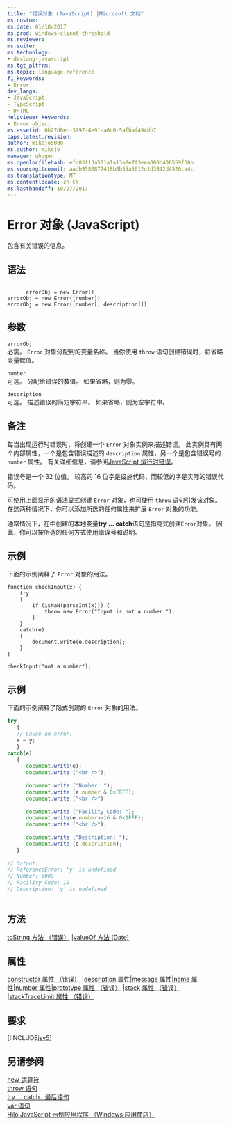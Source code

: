 ```yaml
---
title: "错误对象 (JavaScript) |Microsoft 文档"
ms.custom: 
ms.date: 01/18/2017
ms.prod: windows-client-threshold
ms.reviewer: 
ms.suite: 
ms.technology:
- devlang-javascript
ms.tgt_pltfrm: 
ms.topic: language-reference
f1_keywords:
- Error
dev_langs:
- JavaScript
- TypeScript
- DHTML
helpviewer_keywords:
- Error object
ms.assetid: 0b27d6ec-3997-4e91-a6c0-5afbaf494db7
caps.latest.revision: 
author: mikejo5000
ms.author: mikejo
manager: ghogen
ms.openlocfilehash: efc03f13a501a1a13a2e7f3eea000b406559f30b
ms.sourcegitcommit: aadb9588877418b8b55a5612c1d3842d4520ca4c
ms.translationtype: MT
ms.contentlocale: zh-CN
ms.lasthandoff: 10/27/2017
---
```

# <a name="error-object-javascript"></a>Error 对象 (JavaScript)
包含有关错误的信息。  
  
## <a name="syntax"></a>语法  
  
```  
  
      errorObj = new Error()  
errorObj = new Error([number])  
errorObj = new Error([number[, description]])  
```  
  
## <a name="parameters"></a>参数  
 `errorObj`  
 必需。 `Error` 对象分配到的变量名称。 当你使用 `throw` 语句创建错误时，将省略变量赋值。  
  
 `number`  
 可选。 分配给错误的数值。 如果省略，则为零。  
  
 `description`  
 可选。 描述错误的简短字符串。 如果省略，则为空字符串。  
  
## <a name="remarks"></a>备注  
 每当出现运行时错误时，将创建一个 `Error` 对象实例来描述错误。 此实例具有两个内部属性，一个是包含错误描述的 `description` 属性，另一个是包含错误号的 `number` 属性。 有关详细信息，请参阅[JavaScript 运行时错误](../../javascript/reference/javascript-run-time-errors.md)。  
  
 错误号是一个 32 位值。 较高的 16 位字是设施代码，而较低的字是实际的错误代码。  
  
 可使用上面显示的语法显式创建 `Error` 对象，也可使用 `throw` 语句引发该对象。 在这两种情况下，你可以添加所选的任何属性来扩展 `Error` 对象的功能。  
  
 通常情况下，在中创建的本地变量**try … catch**语句是指隐式创建`Error`对象。 因此，你可以按所选的任何方式使用错误号和说明。  
  
## <a name="example"></a>示例  
 下面的示例阐释了 `Error` 对象的用法。  
  
```  
function checkInput(x) {  
    try  
    {  
        if (isNaN(parseInt(x))) {  
            throw new Error("Input is not a number.");  
        }  
    }  
    catch(e)  
    {  
        document.write(e.description);  
    }  
}  
  
checkInput("not a number");  
```  
  
## <a name="example"></a>示例  
 下面的示例阐释了隐式创建的 `Error` 对象的用法。  
  
```JavaScript  
try  
   {  
   // Cause an error.  
   x = y;  
   }  
catch(e)  
   {  
      document.write(e);  
      document.write ("<br />");  
  
      document.write ("Number: ");  
      document.write (e.number & 0xFFFF);  
      document.write ("<br />");  
  
      document.write ("Facility Code: ");  
      document.write(e.number>>16 & 0x1FFF);  
      document.write ("<br />");  
  
      document.write ("Description: ");  
      document.write (e.description);  
   }  
  
// Output:  
// ReferenceError: 'y' is undefined  
// Number: 5009  
// Facility Code: 10  
// Description: 'y' is undefined  
  
```  
  
## <a name="methods"></a>方法  
 [toString 方法 （错误）](../../javascript/reference/tostring-method-error.md) &#124;[valueOf 方法 (Date)](../../javascript/reference/valueof-method-date.md)  
  
## <a name="properties"></a>属性  
 [constructor 属性 （错误）](../../javascript/reference/constructor-property-error.md) &#124;[description 属性](../../javascript/reference/description-property-error-javascript.md)&#124;[message 属性](../../javascript/reference/message-property-error-javascript.md)&#124;[name 属性](../../javascript/reference/name-property-error-javascript.md)&#124;[number 属性](../../javascript/reference/number-property-error-javascript.md)&#124;[prototype 属性 （错误）](../../javascript/reference/prototype-property-error.md) &#124;[stack 属性 （错误）](../../javascript/reference/stack-property-error-javascript.md) &#124;[stackTraceLimit 属性 （错误）](../../javascript/reference/stacktracelimit-property-error-javascript.md)  
  
## <a name="requirements"></a>要求  
 [!INCLUDE[jsv5](../../javascript/reference/includes/jsv5-md.md)]  
  
## <a name="see-also"></a>另请参阅  
 [new 运算符](../../javascript/reference/new-operator-decrementjavascript.md)   
 [throw 语句](../../javascript/reference/throw-statement-javascript.md)   
 [try … catch...最后语句](../../javascript/reference/try-dot-dot-dot-catch-dot-dot-dot-finally-statement-javascript.md)   
 [var 语句](../../javascript/reference/var-statement-javascript.md)   
 [Hilo JavaScript 示例应用程序 （Windows 应用商店）](http://hilojs.codeplex.com/SourceControl/latest)